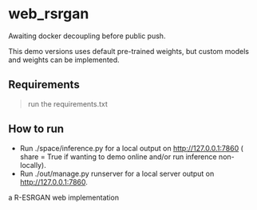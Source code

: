 # web_rsrgan

Awaiting docker decoupling before public push.

This demo versions uses default pre-trained weights, but custom models and weights can be implemented.


## Requirements
> run the requirements.txt 

## How to run

* Run ./space/inference.py for a local output on http://127.0.0.1:7860 ( share = True if wanting to demo online and/or run inference non-locally).
* Run ./out/manage.py runserver for a local server output on http://127.0.0.1:7860.

a R-ESRGAN web implementation
